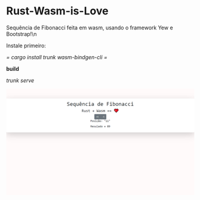# Rust-Wasm-is-Love

Sequência de Fibonacci feita em wasm, usando o framework Yew e Bootstrap!\n

Instale primeiro:

*= cargo install trunk wasm-bindgen-cli =*

**build**

*trunk serve*

![img](https://github.com/AndreAdmin/Rust-Wasm-is-Love/blob/main/example.png)
